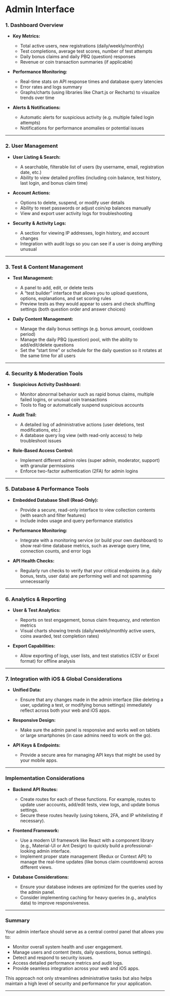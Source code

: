 # Admin Interface

### 1. **Dashboard Overview**

- **Key Metrics:**  
  - Total active users, new registrations (daily/weekly/monthly)
  - Test completions, average test scores, number of test attempts
  - Daily bonus claims and daily PBQ (question) responses  
  - Revenue or coin transaction summaries (if applicable)

- **Performance Monitoring:**  
  - Real-time stats on API response times and database query latencies  
  - Error rates and logs summary  
  - Graphs/charts (using libraries like Chart.js or Recharts) to visualize trends over time

- **Alerts & Notifications:**  
  - Automatic alerts for suspicious activity (e.g. multiple failed login attempts)
  - Notifications for performance anomalies or potential issues

---

### 2. **User Management**

- **User Listing & Search:**  
  - A searchable, filterable list of users (by username, email, registration date, etc.)
  - Ability to view detailed profiles (including coin balance, test history, last login, and bonus claim time)

- **Account Actions:**  
  - Options to delete, suspend, or modify user details
  - Ability to reset passwords or adjust coin/xp balances manually
  - View and export user activity logs for troubleshooting

- **Security & Activity Logs:**  
  - A section for viewing IP addresses, login history, and account changes
  - Integration with audit logs so you can see if a user is doing anything unusual

---

### 3. **Test & Content Management**

- **Test Management:**  
  - A panel to add, edit, or delete tests  
  - A “test builder” interface that allows you to upload questions, options, explanations, and set scoring rules  
  - Preview tests as they would appear to users and check shuffling settings (both question order and answer choices)

- **Daily Content Management:**  
  - Manage the daily bonus settings (e.g. bonus amount, cooldown period)  
  - Manage the daily PBQ (question) pool, with the ability to add/edit/delete questions  
  - Set the “start time” or schedule for the daily question so it rotates at the same time for all users

---

### 4. **Security & Moderation Tools**

- **Suspicious Activity Dashboard:**  
  - Monitor abnormal behavior such as rapid bonus claims, multiple failed logins, or unusual coin transactions
  - Tools to flag or automatically suspend suspicious accounts

- **Audit Trail:**  
  - A detailed log of administrative actions (user deletions, test modifications, etc.)  
  - A database query log view (with read-only access) to help troubleshoot issues

- **Role-Based Access Control:**  
  - Implement different admin roles (super admin, moderator, support) with granular permissions
  - Enforce two-factor authentication (2FA) for admin logins

---

### 5. **Database & Performance Tools**

- **Embedded Database Shell (Read-Only):**  
  - Provide a secure, read-only interface to view collection contents (with search and filter features)  
  - Include index usage and query performance statistics

- **Performance Monitoring:**  
  - Integrate with a monitoring service (or build your own dashboard) to show real-time database metrics, such as average query time, connection counts, and error logs

- **API Health Checks:**  
  - Regularly run checks to verify that your critical endpoints (e.g. daily bonus, tests, user data) are performing well and not spamming unnecessarily

---

### 6. **Analytics & Reporting**

- **User & Test Analytics:**  
  - Reports on test engagement, bonus claim frequency, and retention metrics  
  - Visual charts showing trends (daily/weekly/monthly active users, coins awarded, test completion rates)

- **Export Capabilities:**  
  - Allow exporting of logs, user lists, and test statistics (CSV or Excel format) for offline analysis

---

### 7. **Integration with iOS & Global Considerations**

- **Unified Data:**  
  - Ensure that any changes made in the admin interface (like deleting a user, updating a test, or modifying bonus settings) immediately reflect across both your web and iOS apps.

- **Responsive Design:**  
  - Make sure the admin panel is responsive and works well on tablets or large smartphones (in case admins need to work on the go).

- **API Keys & Endpoints:**  
  - Provide a secure area for managing API keys that might be used by your mobile apps.

---

### Implementation Considerations

- **Backend API Routes:**  
  - Create routes for each of these functions. For example, routes to update user accounts, add/edit tests, view logs, and update bonus settings.
  - Secure these routes heavily (using tokens, 2FA, and IP whitelisting if necessary).

- **Frontend Framework:**  
  - Use a modern UI framework like React with a component library (e.g., Material-UI or Ant Design) to quickly build a professional-looking admin interface.
  - Implement proper state management (Redux or Context API) to manage the real-time updates (like bonus claim countdowns) across different views.

- **Database Considerations:**  
  - Ensure your database indexes are optimized for the queries used by the admin panel.
  - Consider implementing caching for heavy queries (e.g., analytics data) to improve responsiveness.

---

### Summary

Your admin interface should serve as a central control panel that allows you to:
- Monitor overall system health and user engagement.
- Manage users and content (tests, daily questions, bonus settings).
- Detect and respond to security issues.
- Access detailed performance metrics and audit logs.
- Provide seamless integration across your web and iOS apps.

This approach not only streamlines administrative tasks but also helps maintain a high level of security and performance for your application.

---

